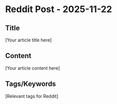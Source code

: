 # Reddit Post - 2025-11-22

## Title
[Your article title here]

## Content
[Your article content here]

## Tags/Keywords
[Relevant tags for Reddit]
